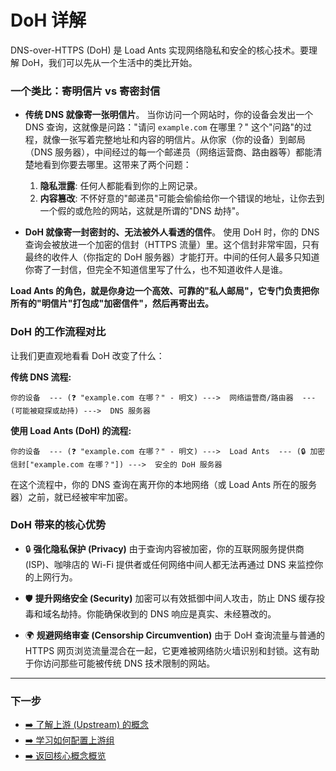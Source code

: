 # DoH 详解

DNS-over-HTTPS (DoH) 是 Load Ants 实现网络隐私和安全的核心技术。要理解 DoH，我们可以先从一个生活中的类比开始。

### 一个类比：寄明信片 vs 寄密封信

-   **传统 DNS 就像寄一张明信片**。
    当你访问一个网站时，你的设备会发出一个 DNS 查询，这就像是问路："请问 `example.com` 在哪里？" 这个"问路"的过程，就像一张写着完整地址和内容的明信片。从你家（你的设备）到邮局（DNS 服务器），中间经过的每一个邮递员（网络运营商、路由器等）都能清楚地看到你要去哪里。这带来了两个问题：

    1.  **隐私泄露**: 任何人都能看到你的上网记录。
    2.  **内容篡改**: 不怀好意的"邮递员"可能会偷偷给你一个错误的地址，让你去到一个假的或危险的网站，这就是所谓的"DNS 劫持"。

-   **DoH 就像寄一封密封的、无法被外人看透的信件**。
    使用 DoH 时，你的 DNS 查询会被放进一个加密的信封（HTTPS 流量）里。这个信封非常牢固，只有最终的收件人（你指定的 DoH 服务器）才能打开。中间的任何人最多只知道你寄了一封信，但完全不知道信里写了什么，也不知道收件人是谁。

**Load Ants 的角色，就是你身边一个高效、可靠的"私人邮局"，它专门负责把你所有的"明信片"打包成"加密信件"，然后再寄出去。**

### DoH 的工作流程对比

让我们更直观地看看 DoH 改变了什么：

**传统 DNS 流程:**

```
你的设备  --- (❓ "example.com 在哪？" - 明文) --->  网络运营商/路由器  --- (可能被窥探或劫持) --->  DNS 服务器
```

**使用 Load Ants (DoH) 的流程:**

```
你的设备  --- (❓ "example.com 在哪？" - 明文) --->  Load Ants  --- (🔒 加密信封["example.com 在哪？"]) --->  安全的 DoH 服务器
```

在这个流程中，你的 DNS 查询在离开你的本地网络（或 Load Ants 所在的服务器）之前，就已经被牢牢加密。

### DoH 带来的核心优势

-   🔒 **强化隐私保护 (Privacy)**
    由于查询内容被加密，你的互联网服务提供商 (ISP)、咖啡店的 Wi-Fi 提供者或任何网络中间人都无法再通过 DNS 来监控你的上网行为。

-   🛡️ **提升网络安全 (Security)**
    加密可以有效抵御中间人攻击，防止 DNS 缓存投毒和域名劫持。你能确保收到的 DNS 响应是真实、未经篡改的。

-   🌍 **规避网络审查 (Censorship Circumvention)**
    由于 DoH 查询流量与普通的 HTTPS 网页浏览流量混合在一起，它更难被网络防火墙识别和封锁。这有助于你访问那些可能被传统 DNS 技术限制的网站。

---

### 下一步

-   [➡️ 了解上游 (Upstream) 的概念](./upstream.md)
-   [➡️ 学习如何配置上游组](../configuration/upstream-groups.md)
-   [➡️ 返回核心概念概览](./index.md)
